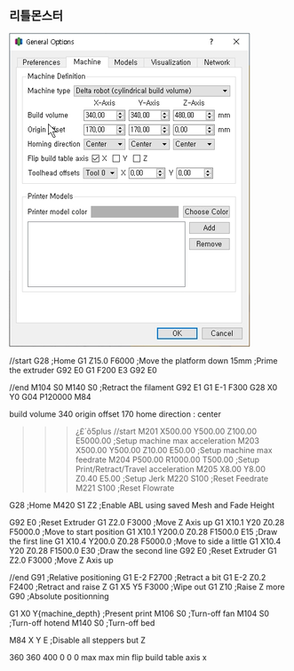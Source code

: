 ## 리틀몬스터
![image](https://github.com/lisney/myTube/blob/master/%ED%85%94%ED%83%80%EB%B4%87.jpg?raw=true)


//start
G28 ;Home
G1 Z15.0 F6000 ;Move the platform down 15mm
;Prime the extruder
G92 E0
G1 F200 E3
G92 E0

//end
M104 S0
M140 S0
;Retract the filament
G92 E1
G1 E-1 F300
G28 X0 Y0
G04 P120000
M84

build volume 340
origin offset 170
home direction : center

>>>¿£´õ5plus
//start
M201 X500.00 Y500.00 Z100.00 E5000.00 ;Setup machine max acceleration
M203 X500.00 Y500.00 Z10.00 E50.00 ;Setup machine max feedrate
M204 P500.00 R1000.00 T500.00 ;Setup Print/Retract/Travel acceleration
M205 X8.00 Y8.00 Z0.40 E5.00 ;Setup Jerk
M220 S100 ;Reset Feedrate
M221 S100 ;Reset Flowrate

G28 ;Home
M420 S1 Z2 ;Enable ABL using saved Mesh and Fade Height

G92 E0 ;Reset Extruder
G1 Z2.0 F3000 ;Move Z Axis up
G1 X10.1 Y20 Z0.28 F5000.0 ;Move to start position
G1 X10.1 Y200.0 Z0.28 F1500.0 E15 ;Draw the first line
G1 X10.4 Y200.0 Z0.28 F5000.0 ;Move to side a little
G1 X10.4 Y20 Z0.28 F1500.0 E30 ;Draw the second line
G92 E0 ;Reset Extruder
G1 Z2.0 F3000 ;Move Z Axis up

//end
G91 ;Relative positioning
G1 E-2 F2700 ;Retract a bit
G1 E-2 Z0.2 F2400 ;Retract and raise Z
G1 X5 Y5 F3000 ;Wipe out
G1 Z10 ;Raise Z more
G90 ;Absolute positionning

G1 X0 Y{machine_depth} ;Present print
M106 S0 ;Turn-off fan
M104 S0 ;Turn-off hotend
M140 S0 ;Turn-off bed

M84 X Y E ;Disable all steppers but Z

360 360 400
0 0 0
max max min
flip build table axis x

